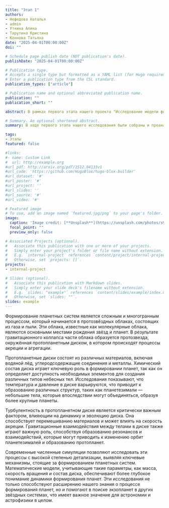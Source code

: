 ```yaml
---
title: "Этап 1"
authors:
- Нефедова Наталья
- admin
- Уткина Алина
- Тарутина Кристина
- Коннова Татьяна
date: "2025-04-01T00:00:00Z"
doi: ""

# Schedule page publish date (NOT publication's date).
publishDate: "2025-04-01T00:00:00Z"

# Publication type.
# Accepts a single type but formatted as a YAML list (for Hugo requirements).
# Enter a publication type from the CSL standard.
publication_types: ["article"]

# Publication name and optional abbreviated publication name.
publication: ""
publication_short: ""

abstract: В рамках первого этапа нашего проекта "Исследование модели формирования планетной системы на основе теоретического анализа и численного моделирования" была проведена комплексная работа, направленная на изучение основополагающих процессов, способствующих образованию планет и их спутников. Основное внимание уделялось теоретическому анализу существующих моделей формирования планетных систем, а также разработке новых математических подходов, позволяющих более точно описывать динамику и эволюцию протопланетных дисков.

# Summary. An optional shortened abstract.
summary: В ходе первого этапа нашего исследования были собраны и проанализированы данные о физических и химических условиях в протозвёздных облаках, а также о взаимодействиях между различными компонентами диска. Используя численные симуляции, мы смогли визуализировать процессы акреции и агрегации материалов, что позволило выявить ключевые факторы, влияющие на формирование планет. Результаты симуляций подтвердили теоретические предположения о значении турбулентности и гравитационных взаимодействий в процессе формирования планет. На данном этапе также была разработана первая версия математической модели, учитывающей множество переменных, таких как масса, скорость вращения и состав протопланетного диска. Эта модель будет служить основой для дальнейших исследований и позволит более глубоко понять механизмы, стоящие за образованием планетных систем. Мы уверены, что результаты первого этапа закладывают прочный фундамент для дальнейших исследований и помогут в разработке более сложных моделей, которые будут учитывать взаимодействие множества факторов на более поздних этапах формирования планет. В заключение, первый этап нашего исследования продемонстрировал значительный прогресс в понимании процессов формирования планетных систем и открыл новые перспективы для дальнейших исследований в этой области. Мы с нетерпением ждем возможности продолжить работу и углубить наши знания о формировании планет в контексте различных звездных систем. 

tags:
- Этапы
featured: false

#links:
#- name: Custom Link
#  url: http://example.org
#url_pdf: http://arxiv.org/pdf/1512.04133v1
#url_code: 'https://github.com/HugoBlox/hugo-blox-builder'
#url_dataset: '#'
#url_poster: '#'
#url_project: ''
#url_slides: ''
#url_source: '#'
#url_video: '#'

# Featured image
# To use, add an image named `featured.jpg/png` to your page's folder. 
image:
  caption: 'Image credit: [**Unsplash**](https://unsplash.com/photos/s9CC2SKySJM)'
  focal_point: ""
  preview_only: false

# Associated Projects (optional).
#   Associate this publication with one or more of your projects.
#   Simply enter your project's folder or file name without extension.
#   E.g. `internal-project` references `content/project/internal-project/index.md`.
#   Otherwise, set `projects: []`.
projects:
- internal-project

# Slides (optional).
#   Associate this publication with Markdown slides.
#   Simply enter your slide deck's filename without extension.
#   E.g. `slides: "example"` references `content/slides/example/index.md`.
#   Otherwise, set `slides: ""`.
slides: example
---
```


Формирование планетных систем является сложным и многогранным процессом, который начинается в протозвёздных облаках, состоящих из газа и пыли. Эти облака, известные как молекулярные облака, являются основными местами рождения звёзд и планет. В результате гравитационного коллапса части облака образуется протозвезда, окружённая протопланетным диском, в котором происходят процессы акреции и агрегации.

Протопланетные диски состоят из различных материалов, включая водяной лёд, углеродсодержащие соединения и металлы. Химический состав диска играет ключевую роль в формировании планет, так как он определяет доступность необходимых элементов для создания различных типов небесных тел. Исследования показывают, что температура и давление в диске варьируются, что приводит к образованию различных структур, таких как планетезимали — небольшие тела, которые впоследствии могут объединяться, образуя более крупные планеты.

Турбулентность в протопланетном диске является критически важным фактором, влияющим на динамику и эволюцию диска. Она способствует перемешиванию материалов и может влиять на скорость акреции. Гравитационные взаимодействия между телами в диске также играют важную роль, способствуя образованию резонансов и взаимодействий, которые могут приводить к изменению орбит планетезималей и образованию протопланет.

Современные численные симуляции позволяют исследовать эти процессы с высокой степенью детализации, выявляя ключевые механизмы, стоящие за формированием планетных систем. Математические модели, учитывающие такие параметры, как масса, скорость вращения и состав диска, обеспечивают более глубокое понимание динамики формирования планет. Эти исследования не только способствуют расширению нашего знания о процессе формирования планет, но и помогают в поиске экзопланет в других звёздных системах, что имеет важное значение для астрономии и астрофизики в целом. 
